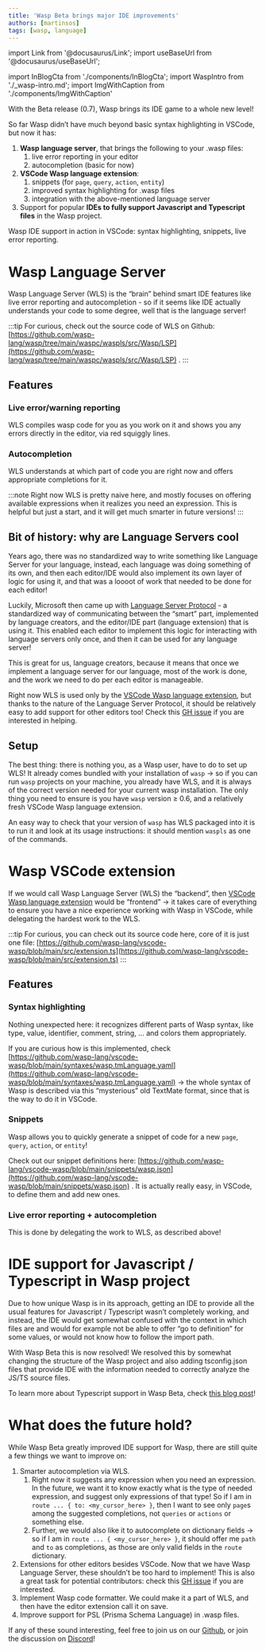 ```yaml
---
title: 'Wasp Beta brings major IDE improvements'
authors: [martinsos]
tags: [wasp, language]
---
```


import Link from '@docusaurus/Link';
import useBaseUrl from '@docusaurus/useBaseUrl';

import InBlogCta from './components/InBlogCta';
import WaspIntro from './_wasp-intro.md';
import ImgWithCaption from './components/ImgWithCaption'

With the Beta release (0.7), Wasp brings its IDE game to a whole new level!

So far Wasp didn’t have much beyond basic syntax highlighting in VSCode, but now it has:

1. **Wasp language server**, that brings the following to your .wasp files:
   1. live error reporting in your editor
   2. autocompletion (basic for now)
2. **VSCode Wasp language extension**:
   1. snippets (for `page`, `query`, `action`, `entity`)
   2. improved syntax highlighting for .wasp files
   3. integration with the above-mentioned language server
3. Support for popular **IDEs to fully support Javascript and Typescript files** in the Wasp project.

<!--truncate-->

<ImgWithCaption alt="" source="img/beta-ide-improvements/wls-demo.gif" caption="Wasp IDE support in action in VSCode: syntax highlighting, snippets, live error reporting." />

Wasp IDE support in action in VSCode: syntax highlighting, snippets, live error reporting.

# Wasp Language Server

Wasp Language Server (WLS) is the “brain” behind smart IDE features like live error reporting and autocompletion - so if it seems like IDE actually understands your code to some degree, well that is the language server!

:::tip
For curious, check out the source code of WLS on Github: [https://github.com/wasp-lang/wasp/tree/main/waspc/waspls/src/Wasp/LSP](https://github.com/wasp-lang/wasp/tree/main/waspc/waspls/src/Wasp/LSP) .
:::

## Features

### Live error/warning reporting

WLS compiles wasp code for you as you work on it and shows you any errors directly in the editor, via red squiggly lines.

<ImgWithCaption alt="" source="img/beta-ide-improvements/wls-live-errors.gif" />

### Autocompletion

WLS understands at which part of code you are right now and offers appropriate completions for it.

<ImgWithCaption alt="" source="img/beta-ide-improvements/wls-autocompletion.gif" />

:::note
Right now WLS is pretty naive here, and mostly focuses on offering available expressions when it realizes you need an expression. This is helpful but just a start, and it will get much smarter in future versions!
:::

## Bit of history: why are Language Servers cool

Years ago, there was no standardized way to write something like Language Server for your language, instead, each language was doing something of its own, and then each editor/IDE would also implement its own layer of logic for using it, and that was a loooot of work that needed to be done for each editor!

Luckily, Microsoft then came up with [Language Server Protocol](https://microsoft.github.io/language-server-protocol/) - a standardized way of communicating between the “smart” part, implemented by language creators, and the editor/IDE part (language extension) that is using it. This enabled each editor to implement this logic for interacting with language servers only once, and then it can be used for any language server!

This is great for us, language creators, because it means that once we implement a language server for our language, most of the work is done, and the work we need to do per each editor is manageable.

Right now WLS is used only by the [VSCode Wasp language extension](https://marketplace.visualstudio.com/items?itemName=wasp-lang.wasp), but thanks to the nature of the Language Server Protocol, it should be relatively easy to add support for other editors too! Check this [GH issue](https://github.com/wasp-lang/wasp/issues/864) if you are interested in helping.

## Setup

The best thing: there is nothing you, as a Wasp user, have to do to set up WLS! It already comes bundled with your installation of `wasp` → so if you can run `wasp` projects on your machine, you already have WLS, and it is always of the correct version needed for your current wasp installation. The only thing you need to ensure is you have `wasp` version ≥ 0.6, and a relatively fresh VSCode Wasp language extension.

An easy way to check that your version of `wasp` has WLS packaged into it is to run it and look at its usage instructions: it should mention `waspls` as one of the commands.

<ImgWithCaption alt="" source="img/beta-ide-improvements/wasp-cli-waspls.png" />

# Wasp VSCode extension

If we would call Wasp Language Server (WLS) the “backend”, then [VSCode Wasp language extension](https://marketplace.visualstudio.com/items?itemName=wasp-lang.wasp) would be “frontend” → it takes care of everything to ensure you have a nice experience working with Wasp in VSCode, while delegating the hardest work to the WLS.

<ImgWithCaption alt="" source="img/beta-ide-improvements/wasp-vscode-extension.png" />

:::tip
For curious, you can check out its source code here, core of it is just one file: [https://github.com/wasp-lang/vscode-wasp/blob/main/src/extension.ts](https://github.com/wasp-lang/vscode-wasp/blob/main/src/extension.ts)
:::

## Features

### Syntax highlighting

Nothing unexpected here: it recognizes different parts of Wasp syntax, like type, value, identifier, comment, string, … and colors them appropriately.

If you are curious how is this implemented, check [https://github.com/wasp-lang/vscode-wasp/blob/main/syntaxes/wasp.tmLanguage.yaml](https://github.com/wasp-lang/vscode-wasp/blob/main/syntaxes/wasp.tmLanguage.yaml) → the whole syntax of Wasp is described via this “mysterious” old TextMate format, since that is the way to do it in VSCode.

### Snippets

Wasp allows you to quickly generate a snippet of code for a new `page`, `query`, `action`, or `entity`!

<ImgWithCaption alt="" source="img/beta-ide-improvements/wls-snippets.gif" />

Check out our snippet definitions here: [https://github.com/wasp-lang/vscode-wasp/blob/main/snippets/wasp.json](https://github.com/wasp-lang/vscode-wasp/blob/main/snippets/wasp.json) . It is actually really easy, in VSCode, to define them and add new ones.

### Live error reporting + autocompletion

This is done by delegating the work to WLS, as described above!

# IDE support for Javascript / Typescript in Wasp project

Due to how unique Wasp is in its approach, getting an IDE to provide all the usual features for Javascript / Typescript wasn’t completely working, and instead, the IDE would get somewhat confused with the context in which files are and would for example not be able to offer “go to definition” for some values, or would not know how to follow the import path.

With Wasp Beta this is now resolved! We resolved this by somewhat changing the structure of the Wasp project and also adding tsconfig.json files that provide IDE with the information needed to correctly analyze the JS/TS source files.

To learn more about Typescript support in Wasp Beta, check [this blog post](https://wasp.sh/blog/2022/11/29/typescript-feature-announcement)!

# What does the future hold?

While Wasp Beta greatly improved IDE support for Wasp, there are still quite a few things we want to improve on:

1. Smarter autocompletion via WLS.
   1. Right now it suggests any expression when you need an expression. In the future, we want it to know exactly what is the type of needed expression, and suggest only expressions of that type! So if I am in `route ... { to: <my_cursor_here> }`, then I want to see only `page`s among the suggested completions, not `queries` or `actions` or something else.
   2. Further, we would also like it to autocomplete on dictionary fields → so if I am in `route ... { <my_cursor_here> }`, it should offer me `path` and `to` as completions, as those are only valid fields in the `route` dictionary.
2. Extensions for other editors besides VSCode. Now that we have Wasp Language Server, these shouldn’t be too hard to implement! This is also a great task for potential contributors: check this [GH issue](https://github.com/wasp-lang/wasp/issues/864) if you are interested.
3. Implement Wasp code formatter. We could make it a part of WLS, and then have the editor extension call it on save.
4. Improve support for PSL (Prisma Schema Language) in .wasp files.

If any of these sound interesting, feel free to join us on our [Github](https://github.com/wasp-lang/wasp), or join the discussion on [Discord](https://discord.gg/rzdnErX)!
